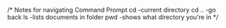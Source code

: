 /* Notes for navigating Command Prompt
cd -current directory
cd .. -go back
ls -lists documents in folder
pwd -shows what directory you're in
*/
